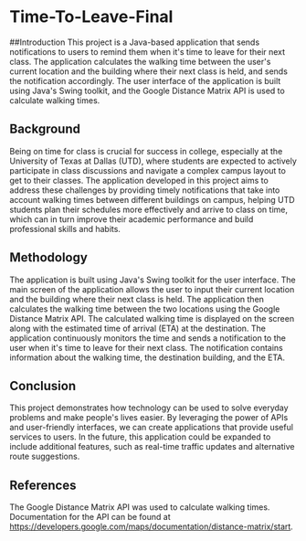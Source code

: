 # Time-To-Leave-Final
##Introduction
This project is a Java-based application that sends notifications to users to remind them when it's time to leave for their next class. The application calculates the walking time between the user's current location and the building where their next class is held, and sends the notification accordingly. The user interface of the application is built using Java's Swing toolkit, and the Google Distance Matrix API is used to calculate walking times.

## Background
Being on time for class is crucial for success in college, especially at the University of Texas at Dallas (UTD), where students are expected to actively participate in class discussions and navigate a complex campus layout to get to their classes. The application developed in this project aims to address these challenges by providing timely notifications that take into account walking times between different buildings on campus, helping UTD students plan their schedules more effectively and arrive to class on time, which can in turn improve their academic performance and build professional skills and habits.

## Methodology
The application is built using Java's Swing toolkit for the user interface. The main screen of the application allows the user to input their current location and the building where their next class is held. The application then calculates the walking time between the two locations using the Google Distance Matrix API. The calculated walking time is displayed on the screen along with the estimated time of arrival (ETA) at the destination.
The application continuously monitors the time and sends a notification to the user when it's time to leave for their next class. The notification contains information about the walking time, the destination building, and the ETA.

## Conclusion
This project demonstrates how technology can be used to solve everyday problems and make people's lives easier. By leveraging the power of APIs and user-friendly interfaces, we can create applications that provide useful services to users. In the future, this application could be expanded to include additional features, such as real-time traffic updates and alternative route suggestions.

## References
The Google Distance Matrix API was used to calculate walking times. Documentation for the API can be found at https://developers.google.com/maps/documentation/distance-matrix/start.
